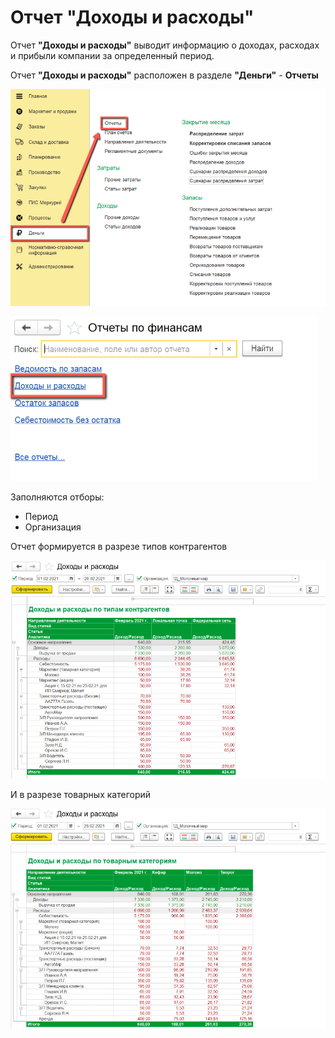 # Отчет "Доходы и расходы"

Отчет **"Доходы и расходы"** выводит информацию о доходах, расходах и прибыли компании за определенный период.

Отчет **"Доходы и расходы"**  расположен в разделе **"Деньги"** - **Отчеты**

[![2][2]][2]

[![1][1]][1]

Заполняются отборы:

- Период
- Организация

Отчет формируется в разрезе типов контрагентов

[![3][3]][3]

И в разрезе товарных категорий

[![4][4]][4]

[1]: IncomeAndExpenses.assets/1.png
[2]: IncomeAndExpenses.assets/2.png
[3]: IncomeAndExpenses.assets/3.png
[4]: IncomeAndExpenses.assets/4.png
